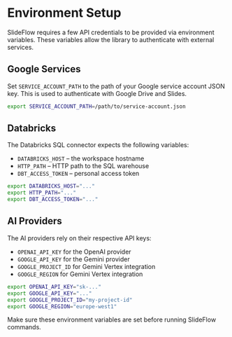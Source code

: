 # Environment Setup

SlideFlow requires a few API credentials to be provided via environment variables.
These variables allow the library to authenticate with external services.

## Google Services

Set `SERVICE_ACCOUNT_PATH` to the path of your Google service account JSON key.
This is used to authenticate with Google Drive and Slides.

```bash
export SERVICE_ACCOUNT_PATH=/path/to/service-account.json
```

## Databricks

The Databricks SQL connector expects the following variables:

- `DATABRICKS_HOST` – the workspace hostname
- `HTTP_PATH` – HTTP path to the SQL warehouse
- `DBT_ACCESS_TOKEN` – personal access token

```bash
export DATABRICKS_HOST="..."
export HTTP_PATH="..."
export DBT_ACCESS_TOKEN="..."
```

## AI Providers

The AI providers rely on their respective API keys:

- `OPENAI_API_KEY` for the OpenAI provider
- `GOOGLE_API_KEY` for the Gemini provider
- `GOOGLE_PROJECT_ID` for Gemini Vertex integration
- `GOOGLE_REGION` for Gemini Vertex integration

```bash
export OPENAI_API_KEY="sk-..."
export GOOGLE_API_KEY="..."
export GOOGLE_PROJECT_ID="my-project-id"
export GOOGLE_REGION="europe-west1"
```

Make sure these environment variables are set before running SlideFlow commands.
